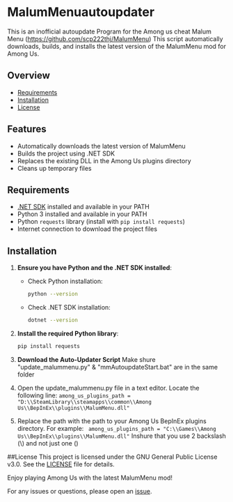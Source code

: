 # MalumMenuautoupdater
This is an inofficial autoupdate Program for the Among us cheat Malum Menu (https://github.com/scp222thj/MalumMenu)
This script automatically downloads, builds, and installs the latest version of the MalumMenu mod for Among Us.

## Overview

- [Requirements](#requirements)
- [Installation](#installation)
- [License](#license)



## Features

- Automatically downloads the latest version of MalumMenu
- Builds the project using .NET SDK
- Replaces the existing DLL in the Among Us plugins directory
- Cleans up temporary files

## Requirements

- [.NET SDK](https://dotnet.microsoft.com/download) installed and available in your PATH
- Python 3 installed and available in your PATH
- Python `requests` library (install with `pip install requests`)
- Internet connection to download the project files

## Installation

1. **Ensure you have Python and the .NET SDK installed**:
   - Check Python installation:
     ```sh
     python --version
     ```
   - Check .NET SDK installation:
     ```sh
     dotnet --version
     ```

2. **Install the required Python library**:
   ```sh
   pip install requests

3. **Download the Auto-Updater Script**
   Make shure "update_malummenu.py" & "mmAutoupdateStart.bat" are in the same folder

4. Open the update_malummenu.py file in a text editor.
    Locate the following line:
    `among_us_plugins_path = "D:\\SteamLibrary\\steamapps\\common\\Among Us\\BepInEx\\plugins\\MalumMenu.dll"`

6. Replace the path with the path to your Among Us BepInEx plugins directory.
   For example:
   ` among_us_plugins_path = "C:\\Games\\Among Us\\BepInEx\\plugins\\MalumMenu.dll"`
 Inshure that you use 2 backslash (\\) and not just one (\)

##License
This project is licensed under the GNU General Public License v3.0. See the [LICENSE](https://github.com/Baumdc/MalumMenuautoupdater/blob/main/LICENSE) file for details.

Enjoy playing Among Us with the latest MalumMenu mod!

For any issues or questions, please open an [issue](https://github.com/scp222thj/MalumMenu/issues).
